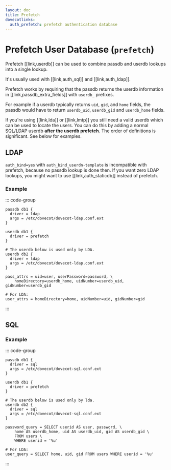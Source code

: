 ```yaml
---
layout: doc
title: Prefetch
dovecotlinks:
  auth_prefetch: prefetch authentication database
---
```


# Prefetch User Database (`prefetch`)

Prefetch [[link,userdb]] can be used to combine passdb and userdb lookups
into a single lookup.

It's usually used with [[link,auth_sql]] and [[link,auth_ldap]].

Prefetch works by requiring that the passdb returns the userdb information
in [[link,passdb_extra_fields]] with `userdb_` prefixes.

For example if a userdb typically returns `uid`, `gid`, and `home`
fields, the passdb would have to return `userdb_uid`, `userdb_gid` and
`userdb_home` fields.

If you're using [[link,lda]] or [[link,lmtp]] you still need a valid userdb
which can be used to locate the users. You can do this by adding a normal
SQL/LDAP userdb **after the userdb prefetch**. The order of definitions is
significant. See below for examples.

## LDAP

`auth_bind=yes` with `auth_bind_userdn-template` is incompatible with
prefetch, because no passdb lookup is done then. If you want zero LDAP lookups,
you might want to use [[link,auth_staticdb]] instead of prefetch.

### Example

::: code-group
```[dovecot.conf]
passdb db1 {
  driver = ldap
  args = /etc/dovecot/dovecot-ldap.conf.ext
}

userdb db1 {
  driver = prefetch
}

# The userdb below is used only by LDA.
userdb db2 {
  driver = ldap
  args = /etc/dovecot/dovecot-ldap.conf.ext
}
```

```[dovecot-ldap.conf.ext]
pass_attrs = uid=user, userPassword=password, \
    homeDirectory=userdb_home, uidNumber=userdb_uid, gidNumber=userdb_gid

# For LDA:
user_attrs = homeDirectory=home, uidNumber=uid, gidNumber=gid
```
:::

## SQL

### Example

::: code-group
```[dovecot.conf]
passdb db1 {
  driver = sql
  args = /etc/dovecot/dovecot-sql.conf.ext
}

userdb db1 {
  driver = prefetch
}

# The userdb below is used only by lda.
userdb db2 {
  driver = sql
  args = /etc/dovecot/dovecot-sql.conf.ext
}
```

```[dovecot-sql.conf.ext]
password_query = SELECT userid AS user, password, \
    home AS userdb_home, uid AS userdb_uid, gid AS userdb_gid \
    FROM users \
    WHERE userid = '%u'

# For LDA:
user_query = SELECT home, uid, gid FROM users WHERE userid = '%u'
```
:::
